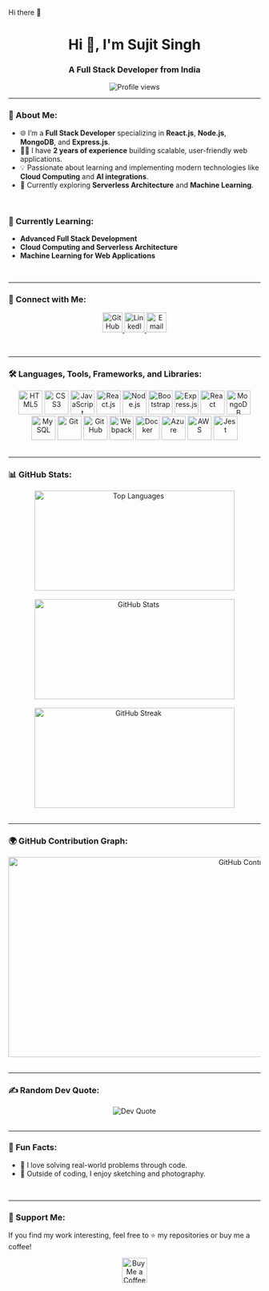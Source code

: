 Hi there 👋  
<h1 align="center">Hi 👋, I'm Sujit Singh</h1>  
<h3 align="center">A Full Stack Developer from India</h3>  

<p align="center">
  <img src="https://komarev.com/ghpvc/?username=sujitsingh521&label=Profile%20views&color=0e75b6&style=flat" alt="Profile views" />
</p>

---

### 🚀 About Me:
- 🌐 I’m a **Full Stack Developer** specializing in **React.js**, **Node.js**, **MongoDB**, and **Express.js**.  
- 👨‍💻 I have **2 years of experience** building scalable, user-friendly web applications.  
- 💡 Passionate about learning and implementing modern technologies like **Cloud Computing** and **AI integrations**.  
- 🎯 Currently exploring **Serverless Architecture** and **Machine Learning**.  

<br>

### 🌱 Currently Learning:
- **Advanced Full Stack Development**  
- **Cloud Computing and Serverless Architecture**  
- **Machine Learning for Web Applications**  

<br>

---

### 🔗 Connect with Me:
<p align="center">
  <a href="https://github.com/sujitsingh521" target="_blank">
    <img src="https://img.icons8.com/ios-glyphs/30/000000/github.png" alt="GitHub" width="40" height="40"/>
  </a>
  <a href="https://www.linkedin.com/in/sujitsingh521/" target="_blank">
    <img src="https://img.icons8.com/color/48/000000/linkedin.png" alt="LinkedIn" width="40" height="40"/>
  </a>
  <a href="mailto:sujitsingh521@example.com" target="_blank">
    <img src="https://img.icons8.com/color/48/000000/gmail.png" alt="Email" width="40" height="40"/>
  </a>
</p>

<br>

---

### 🛠️ Languages, Tools, Frameworks, and Libraries:
<div align="center">
  <!-- Languages -->
  <img src="https://img.icons8.com/color/48/000000/html-5.png" alt="HTML5" width="48" height="48"/>
  <img src="https://img.icons8.com/color/48/000000/css3.png" alt="CSS3" width="48" height="48"/>
  <img src="https://img.icons8.com/color/48/000000/javascript.png" alt="JavaScript" width="48" height="48"/>
  
  <!-- Frameworks -->
  <img src="https://img.icons8.com/color/48/000000/react-native.png" alt="React.js" width="48" height="48"/>
  <img src="https://img.icons8.com/color/48/000000/nodejs.png" alt="Node.js" width="48" height="48"/>
  <img src="https://img.icons8.com/color/48/000000/bootstrap.png" alt="Bootstrap" width="48" height="48"/>
  <img src="https://img.icons8.com/color/48/000000/express-js.png" alt="Express.js" width="48" height="48"/>
  <img src="https://img.icons8.com/color/48/000000/react.png" alt="React" width="48" height="48"/>
  
  <!-- Databases -->
  <img src="https://img.icons8.com/color/48/000000/mongodb.png" alt="MongoDB" width="48" height="48"/>
  <img src="https://img.icons8.com/color/48/000000/mysql.png" alt="MySQL" width="48" height="48"/>
  
  <!-- Version Control -->
  <img src="https://img.icons8.com/color/48/000000/git.png" alt="Git" width="48" height="48"/>
  <img src="https://img.icons8.com/color/48/000000/github-2.png" alt="GitHub" width="48" height="48"/>
  
  <!-- Other Tools -->
  <img src="https://img.icons8.com/color/48/000000/webpack.png" alt="Webpack" width="48" height="48"/>
  <img src="https://img.icons8.com/color/48/000000/docker.png" alt="Docker" width="48" height="48"/>
  <img src="https://img.icons8.com/color/48/000000/azure-1.png" alt="Azure" width="48" height="48"/>
  <img src="https://img.icons8.com/color/48/000000/aws.png" alt="AWS" width="48" height="48"/>
  <img src="https://img.icons8.com/color/48/000000/jest.png" alt="Jest" width="48" height="48"/>
</div>

<br>

---

### 📊 GitHub Stats:
<div align="center">
  <img src="https://github-readme-stats.vercel.app/api/top-langs/?username=sujitsingh521&layout=compact&theme=radical" alt="Top Languages" width="400" height="200"/>
  <br><br>
  <img src="https://github-readme-stats.vercel.app/api?username=sujitsingh521&show_icons=true&theme=radical" alt="GitHub Stats" width="400" height="200"/>
  <br><br>
  <img src="https://github-readme-streak-stats.herokuapp.com/?user=sujitsingh521&theme=radical" alt="GitHub Streak" width="400" height="200"/>
</div>

<br>

---

### 🌍 GitHub Contribution Graph:
<div align="center">
  <img src="https://files.oaiusercontent.com/file-IJAez9Vz2r8tkfzMeDePyBve?se=2024-11-16T04%3A32%3A51Z&sp=r&sv=2024-08-04&sr=b&rscc=max-age%3D604800%2C%20immutable%2C%20private&rscd=attachment%3B%20filename%3D0cee0668-d343-48ba-a0ba-e317b1bf4153.webp&sig=u3nZqtMkX2DgiAoA7HkR32RpR%2BqWW%2BCYEDo6SpFcnH4%3D" alt="GitHub Contribution Graph" style="width: 1000px; height: 400px;" />
</div>

<br>

---

### ✍️ Random Dev Quote:
<div align="center">
  <img src="https://quotes-github-readme.vercel.app/api?type=horizontal&theme=radical" alt="Dev Quote" />
</div>

<br>

---

### 🎯 Fun Facts:
- 🔭 I love solving real-world problems through code.  
- 🎨 Outside of coding, I enjoy sketching and photography.  

<br>

---

### 💖 Support Me:
If you find my work interesting, feel free to ⭐️ my repositories or buy me a coffee!  
<p align="center">
  <a href="https://www.buymeacoffee.com/sujitsingh" target="_blank">
    <img src="https://img.icons8.com/ios-filled/100/000000/coffee.png" height="50" alt="Buy Me a Coffee" />
  </a>
</p>

<br>
